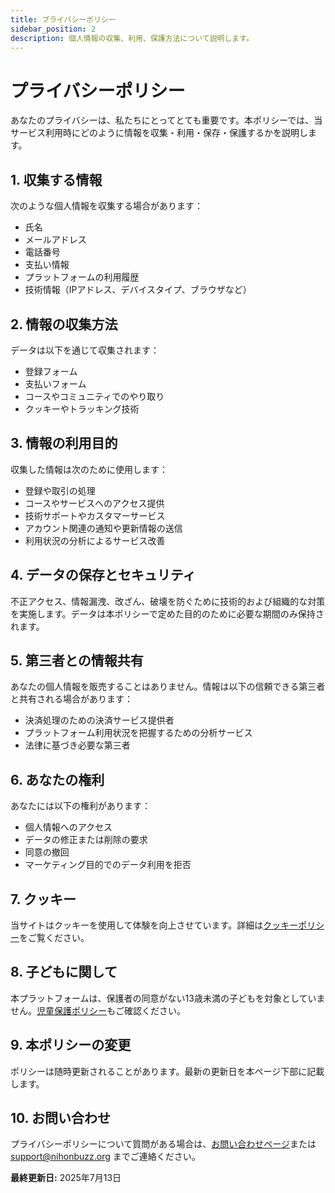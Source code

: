 ```yaml
---
title: プライバシーポリシー
sidebar_position: 2
description: 個人情報の収集、利用、保護方法について説明します。
---
```


# プライバシーポリシー

あなたのプライバシーは、私たちにとってとても重要です。本ポリシーでは、当サービス利用時にどのように情報を収集・利用・保存・保護するかを説明します。

## 1. 収集する情報

次のような個人情報を収集する場合があります：

- 氏名
- メールアドレス
- 電話番号
- 支払い情報
- プラットフォームの利用履歴
- 技術情報（IPアドレス、デバイスタイプ、ブラウザなど）

## 2. 情報の収集方法

データは以下を通じて収集されます：

- 登録フォーム
- 支払いフォーム
- コースやコミュニティでのやり取り
- クッキーやトラッキング技術

## 3. 情報の利用目的

収集した情報は次のために使用します：

- 登録や取引の処理
- コースやサービスへのアクセス提供
- 技術サポートやカスタマーサービス
- アカウント関連の通知や更新情報の送信
- 利用状況の分析によるサービス改善

## 4. データの保存とセキュリティ

不正アクセス、情報漏洩、改ざん、破壊を防ぐために技術的および組織的な対策を実施します。データは本ポリシーで定めた目的のために必要な期間のみ保持されます。

## 5. 第三者との情報共有

あなたの個人情報を販売することはありません。情報は以下の信頼できる第三者と共有される場合があります：

- 決済処理のための決済サービス提供者
- プラットフォーム利用状況を把握するための分析サービス
- 法律に基づき必要な第三者

## 6. あなたの権利

あなたには以下の権利があります：

- 個人情報へのアクセス
- データの修正または削除の要求
- 同意の撤回
- マーケティング目的でのデータ利用を拒否

## 7. クッキー

当サイトはクッキーを使用して体験を向上させています。詳細は[クッキーポリシー](/legal/cookie-policy)をご覧ください。

## 8. 子どもに関して

本プラットフォームは、保護者の同意がない13歳未満の子どもを対象としていません。[児童保護ポリシー](/legal/child-protection-policy)もご確認ください。

## 9. 本ポリシーの変更

ポリシーは随時更新されることがあります。最新の更新日を本ページ下部に記載します。

## 10. お問い合わせ

プライバシーポリシーについて質問がある場合は、[お問い合わせページ](/hubungi-kami)または [support@nihonbuzz.org](mailto:support@nihonbuzz.org) までご連絡ください。

**最終更新日:** 2025年7月13日

